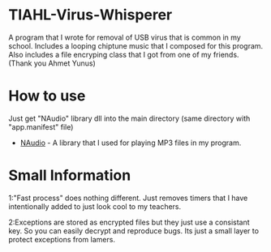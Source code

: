 # TIAHL-Virus-Whisperer
A program that I wrote for removal of USB virus that is common in my school.
Includes a looping chiptune music that I composed for this program.
Also includes a file encryping class that I got from one of my friends. (Thank you Ahmet Yunus)

# How to use
Just get "NAudio" library dll into the main directory (same directory with "app.manifest" file)
* [NAudio](https://github.com/naudio/NAudio) - A library that I used for playing MP3 files in my program.

# Small Information
1:"Fast process" does nothing different. Just removes timers that I have intentionally added to just look cool to my teachers.

2:Exceptions are stored as encrypted files but they just use a consistant key. So you can easily decrypt and reproduce bugs. Its just a small layer to protect exceptions from lamers.
